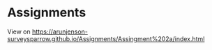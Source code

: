 # Assignments

View on https://arunjenson-surveysparrow.github.io/Assignments/Assingment%202a/index.html
